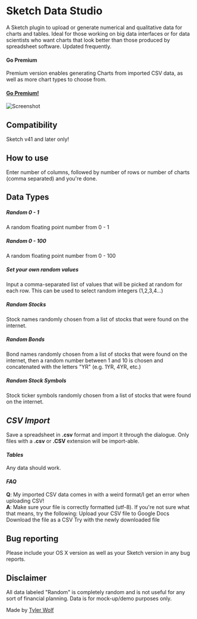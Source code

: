 Sketch Data Studio
==================

A Sketch plugin to upload or generate numerical and qualitative data for charts and tables. Ideal for those working on big data interfaces or for data scientists who want charts that look better than those produced by spreadsheet software. Updated frequently.

#### Go Premium
Premium version enables generating Charts from imported CSV data, as well as more chart types to choose from.
#### [Go Premium!](http://thetylerwolf.github.io/sketch-data-studio)

![Screenshot](/../screenshots/screenshots/screenshot_dashboard.png?raw=true)

## Compatibility
Sketch v41 and later only!

## How to use
Enter number of columns, followed by number of rows or number of charts (comma separated) and you're done.

## Data Types
##### *Random 0 - 1*
A random floating point number from 0 - 1

##### *Random 0 - 100*
A random floating point number from 0 - 100

##### *Set your own random values*
Input a comma-separated list of values that will be picked at random for each row. This can be used to select random integers (1,2,3,4...)

##### *Random Stocks*
Stock names randomly chosen from a list of stocks that were found on the internet.

##### *Random Bonds*
Bond names randomly chosen from a list of stocks that were found on the internet, then a random number between 1 and 10 is chosen and concatenated with the letters "YR" (e.g. 1YR, 4YR, etc.)

##### *Random Stock Symbols*
Stock ticker symbols randomly chosen from a list of stocks that were found on the internet.

## *CSV Import*
Save a spreadsheet in **.csv** format and import it through the dialogue. Only files with a **.csv** or **.CSV** extension will be import-able.

#### *Tables*
Any data should work.

#### *FAQ*
**Q**: My imported CSV data comes in with a weird format/I get an error when uploading CSV!<br>
**A**: Make sure your file is correctly formatted (utf-8). If you're not sure what that means, try the following:
Upload your CSV file to Google Docs
Download the file as a CSV
Try with the newly downloaded file

## Bug reporting
Please include your OS X version as well as your Sketch version in any bug reports.

## Disclaimer
All data labeled "Random" is completely random and is not useful for any sort of financial planning. Data is for mock-up/demo purposes only.

Made by [Tyler Wolf](http://www.tylernwolf.com)
